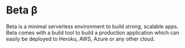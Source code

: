 
# Beta β

Beta is a minimal serverless environment to build strong, scalable apps.
Beta comes with a build tool to build a production application
which can easily be deployed to Heroku, AWS, Azure or any other
cloud.


